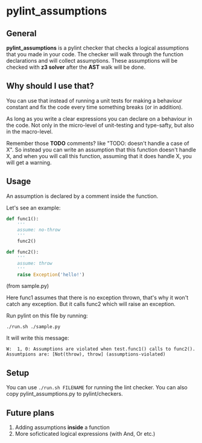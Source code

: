 # pylint_assumptions

## General

**pylint_assumptions** is a pylint checker that checks a logical assumptions that you made in your code.
The checker will walk through the function declarations and will collect assumptions.
These assumptions will be checked with **z3 solver** after the **AST** walk will be done.

## Why should I use that?

You can use that instead of running a unit tests for making a behaviour constant and fix the code every time something breaks (or in addition).

As long as you write a clear expressions you can declare on a behaviour in the code. Not only in the micro-level of unit-testing and type-safty, but also in the macro-level.

Remember those **TODO** comments? like "TODO: doesn't handle a case of X".
So instead you can write an assumption that this function doesn't handle X, and when you will call this function, assuming that it does handle X, you will get a warning.

## Usage

An assumption is declared by a comment inside the function.

Let's see an example:
```python
def func1():
    '''
    assume: no-throw
    '''
    func2()

def func2():
    '''
    assume: throw
    '''
    raise Exception('hello!')
```
(from sample.py)

Here func1 assumes that there is no exception thrown, that's why it won't catch any exception.
But it calls func2 which will raise an exception.

Run pylint on this file by running:
```
./run.sh ./sample.py
```

It will write this message:
```
W:  1, 0: Assumptions are violated when test.func1() calls to func2().
Assumtpions are: [Not(throw), throw] (assumptions-violated)
```

## Setup

You can use ```./run.sh FILENAME``` for running the lint checker.
You can also copy pylint_assumptions.py to pylint/checkers.

## Future plans
1. Adding assumptions **inside** a function
2. More soficticated logical expressions (with And, Or etc.)
